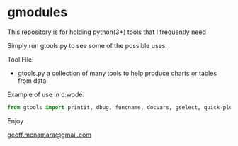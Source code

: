 # gmodules

This repository is for holding python(3+) tools that I frequently need

Simply run gtools.py to see some of the possible uses.

Tool File:

* gtools.py a collection of many tools to help produce charts or tables from data


Example of use in c:wode:

```python
from gtools import printit, dbug, funcname, docvars, gselect, quick-plot, gtable  # etc
```

Enjoy

geoff.mcnamara@gmail.com
